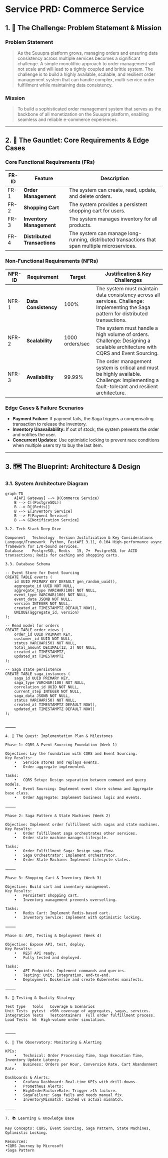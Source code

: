# **Service PRD: Commerce Service**

## 1. 🎯 The Challenge: Problem Statement & Mission

### **Problem Statement**
> As the Suuupra platform grows, managing orders and ensuring data consistency across multiple services becomes a significant challenge. A simple monolithic approach to order management will not scale and will lead to a tightly coupled and brittle system. The challenge is to build a highly available, scalable, and resilient order management system that can handle complex, multi-service order fulfillment while maintaining data consistency.

### **Mission**
> To build a sophisticated order management system that serves as the backbone of all monetization on the Suuupra platform, enabling seamless and reliable e-commerce experiences.

---

## 2. 🧠 The Gauntlet: Core Requirements & Edge Cases

### **Core Functional Requirements (FRs)**

| FR-ID | Feature                 | Description |
|-------|------------------------|-------------|
| FR-1  | **Order Management**    | The system can create, read, update, and delete orders. |
| FR-2  | **Shopping Cart**       | The system provides a persistent shopping cart for users. |
| FR-3  | **Inventory Management**| The system manages inventory for all products. |
| FR-4  | **Distributed Transactions** | The system can manage long-running, distributed transactions that span multiple microservices. |

### **Non-Functional Requirements (NFRs)**

| NFR-ID | Requirement       | Target          | Justification & Key Challenges |
|--------|------------------|----------------|--------------------------------|
| NFR-1  | **Data Consistency** | 100%            | The system must maintain data consistency across all services. Challenge: Implementing the Saga pattern for distributed transactions. |
| NFR-2  | **Scalability**      | 1000 orders/sec | The system must handle a high volume of orders. Challenge: Designing a scalable architecture with CQRS and Event Sourcing. |
| NFR-3  | **Availability**     | 99.99%          | The order management system is critical and must be highly available. Challenge: Implementing a fault-tolerant and resilient architecture. |

### **Edge Cases & Failure Scenarios**

- **Payment Failure:** If payment fails, the Saga triggers a compensating transaction to release the inventory.
- **Inventory Unavailability:** If out of stock, the system prevents the order and notifies the user.
- **Concurrent Updates:** Use optimistic locking to prevent race conditions when multiple users try to buy the last item.

---

## 3. 🗺️ The Blueprint: Architecture & Design

### **3.1. System Architecture Diagram**

```mermaid
graph TD
    A[API Gateway] --> B(Commerce Service)
    B --> C[(PostgreSQL)]
    B --> D[(Redis)]
    B --> E[Inventory Service]
    B --> F[Payment Service]
    B --> G[Notification Service]

3.2. Tech Stack Deep Dive

Component	Technology	Version	Justification & Key Considerations
Language/Framework	Python, FastAPI	3.11, 0.104	High-performance async framework for I/O-bound services.
Database	PostgreSQL, Redis	15, 7+	PostgreSQL for ACID transactions; Redis for caching and shopping carts.

3.3. Database Schema

-- Event Store for Event Sourcing
CREATE TABLE events (
    id UUID PRIMARY KEY DEFAULT gen_random_uuid(),
    aggregate_id UUID NOT NULL,
    aggregate_type VARCHAR(100) NOT NULL,
    event_type VARCHAR(100) NOT NULL,
    event_data JSONB NOT NULL,
    version INTEGER NOT NULL,
    created_at TIMESTAMPTZ DEFAULT NOW(),
    UNIQUE(aggregate_id, version)
);

-- Read model for orders
CREATE TABLE order_views (
    order_id UUID PRIMARY KEY,
    customer_id UUID NOT NULL,
    status VARCHAR(50) NOT NULL,
    total_amount DECIMAL(12, 2) NOT NULL,
    created_at TIMESTAMPTZ,
    updated_at TIMESTAMPTZ
);

-- Saga state persistence
CREATE TABLE saga_instances (
    saga_id UUID PRIMARY KEY,
    saga_type VARCHAR(100) NOT NULL,
    correlation_id UUID NOT NULL,
    current_step INTEGER NOT NULL,
    saga_data JSONB NOT NULL,
    status VARCHAR(50) NOT NULL,
    created_at TIMESTAMPTZ DEFAULT NOW(),
    updated_at TIMESTAMPTZ DEFAULT NOW()
);


⸻

4. 🚀 The Quest: Implementation Plan & Milestones

Phase 1: CQRS & Event Sourcing Foundation (Week 1)

Objective: Lay the foundation with CQRS and Event Sourcing.
Key Results:
	•	Service stores and replays events.
	•	Order aggregate implemented.

Tasks:
	•	CQRS Setup: Design separation between command and query models.
	•	Event Sourcing: Implement event store schema and Aggregate base class.
	•	Order Aggregate: Implement business logic and events.

⸻

Phase 2: Saga Pattern & State Machines (Week 2)

Objective: Implement order fulfillment with sagas and state machines.
Key Results:
	•	Order fulfillment saga orchestrates other services.
	•	Order state machine manages lifecycle.

Tasks:
	•	Order Fulfillment Saga: Design saga flow.
	•	Saga Orchestrator: Implement orchestrator.
	•	Order State Machine: Implement lifecycle states.

⸻

Phase 3: Shopping Cart & Inventory (Week 3)

Objective: Build cart and inventory management.
Key Results:
	•	Persistent shopping cart.
	•	Inventory management prevents overselling.

Tasks:
	•	Redis Cart: Implement Redis-based cart.
	•	Inventory Service: Implement with optimistic locking.

⸻

Phase 4: API, Testing & Deployment (Week 4)

Objective: Expose API, test, deploy.
Key Results:
	•	REST API ready.
	•	Fully tested and deployed.

Tasks:
	•	API Endpoints: Implement commands and queries.
	•	Testing: Unit, integration, end-to-end.
	•	Deployment: Dockerize and create Kubernetes manifests.

⸻

5. 🧪 Testing & Quality Strategy

Test Type	Tools	Coverage & Scenarios
Unit Tests	pytest	>90% coverage of aggregates, sagas, services.
Integration Tests	Testcontainers	Full order fulfillment process.
Load Tests	k6	High-volume order simulation.


⸻

6. 🔭 The Observatory: Monitoring & Alerting

KPIs:
	•	Technical: Order Processing Time, Saga Execution Time, Inventory Update Latency.
	•	Business: Orders per Hour, Conversion Rate, Cart Abandonment Rate.

Dashboards & Alerts:
	•	Grafana Dashboard: Real-time KPIs with drill-downs.
	•	Prometheus Alerts:
	•	HighOrderFailureRate: Trigger >1% failure.
	•	SagaFailure: Saga fails and needs manual fix.
	•	InventoryMismatch: Cached vs actual mismatch.

⸻

7. 📚 Learning & Knowledge Base

Key Concepts: CQRS, Event Sourcing, Saga Pattern, State Machines, Optimistic Locking.

Resources:
•CQRS Journey by Microsoft
•Saga Pattern
